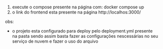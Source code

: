 1. execute o compose presente na página com: docker compose up
2. o link do frontend esta presente na página http://localhos:3000/


obs:
* o projeto esta configurado para deploy pelo deployment.yml presente na pasta sendo assim basta  fazer as configurações nescessárias no seu serviço de nuvem e fazer o uso do arquivo
